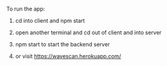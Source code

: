 To run the app:

1. cd into client and npm start
2. open another terminal and cd out of client and into server
3. npm start to start the backend server

4. or visit https://wavescan.herokuapp.com/
